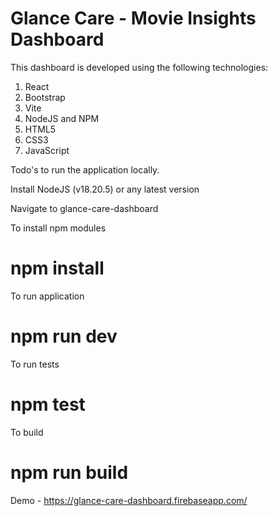 # Glance Care - Movie Insights Dashboard

This dashboard is developed using the following technologies:

1. React
2. Bootstrap
3. Vite
4. NodeJS and NPM
5. HTML5
6. CSS3
7. JavaScript

Todo's to run the application locally.

Install NodeJS (v18.20.5) or any latest version

Navigate to glance-care-dashboard 

To install npm modules 

# npm install 

To run application 

# npm run dev

To run tests 

# npm test

To build 

# npm run build 

Demo - https://glance-care-dashboard.firebaseapp.com/
